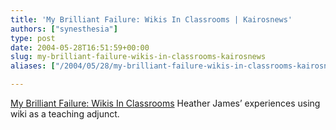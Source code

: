 ```yaml
---
title: 'My Brilliant Failure: Wikis In Classrooms | Kairosnews'
authors: ["synesthesia"]
type: post
date: 2004-05-28T16:51:59+00:00
slug: my-brilliant-failure-wikis-in-classrooms-kairosnews 
aliases: ["/2004/05/28/my-brilliant-failure-wikis-in-classrooms-kairosnews"]

---
```

[My Brilliant Failure: Wikis In Classrooms][1] Heather James&#8217; experiences using wiki as a teaching adjunct.

 [1]: https://kairosnews.org/node/view/3794